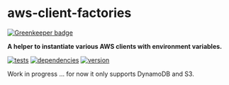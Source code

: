 # aws-client-factories

[![Greenkeeper badge](https://badges.greenkeeper.io/chrisguttandin/aws-client-factories.svg)](https://greenkeeper.io/)

**A helper to instantiate various AWS clients with environment variables.**

[![tests](https://img.shields.io/travis/chrisguttandin/aws-client-factories/master.svg?style=flat-square)](https://travis-ci.org/chrisguttandin/aws-client-factories)
[![dependencies](https://img.shields.io/david/chrisguttandin/aws-client-factories.svg?style=flat-square)](https://www.npmjs.com/package/aws-client-factories)
[![version](https://img.shields.io/npm/v/aws-client-factories.svg?style=flat-square)](https://www.npmjs.com/package/aws-client-factories)

Work in progress ... for now it only supports DynamoDB and S3.
